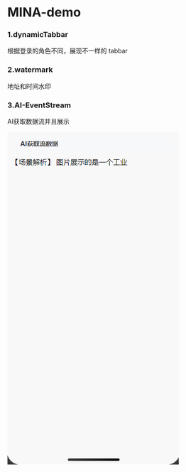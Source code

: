 # MINA-demo

### 1.dynamicTabbar

根据登录的角色不同，展现不一样的 tabbar

### 2.watermark

地址和时间水印

### 3.AI-EventStream

AI获取数据流并且展示

![](./imgs/demo.gif)
